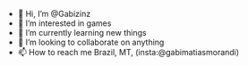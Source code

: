 - 👋 Hi, I’m @Gabizinz
- 👀 I’m interested in games
- 🌱 I’m currently learning new things
- 💞️ I’m looking to collaborate on anything
- 📫 How to reach me Brazil, MT, (insta:@gabimatiasmorandi)

<!---
Gabizinz/Gabizinz is a ✨ special ✨ repository because its `README.md` (this file) appears on your GitHub profile.
You can click the Preview link to take a look at your changes.
--->
